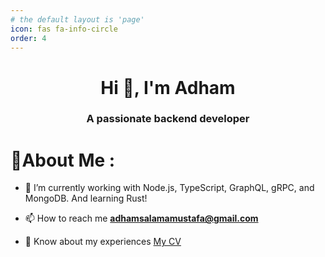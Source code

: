 ```yaml
---
# the default layout is 'page'
icon: fas fa-info-circle
order: 4
---
```


<h1 align="center">Hi 👋, I'm Adham</h1>
<h3 align="center">A passionate backend developer</h3>

# 💫About Me :

- 🔭 I’m currently working with Node.js, TypeScript, GraphQL, gRPC, and MongoDB. And learning Rust!

- 📫 How to reach me **adhamsalamamustafa@gmail.com**

- 📄 Know about my experiences [My CV](https://flowcv.com/resume/ran8tv8n81)
